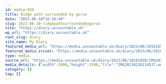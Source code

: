 ```yaml
---
id: media-920
title: Ridge path surrounded by gorse
date: "2023-06-10T16:18:49"
slug: 2023-06-10-ridgepathsurroundedbygorse
site: "https://diary.uncountable.uk"
wp_url: "https://diary.uncountable.uk"
root_slug: diary
site_name: My Diary
featured_media_url: "https://media.uncountable.uk/diary/2023/06/10161850/IMG20230226114537.webp"
featured_media_srcset: "https://media.uncountable.uk/diary/2023/06/10161850/IMG20230226114537-300x225.webp 300w, https://media.uncountable.uk/diary/2023/06/10161850/IMG20230226114537-1024x768.webp 1024w, https://media.uncountable.uk/diary/2023/06/10161850/IMG20230226114537-150x150.webp 150w, https://media.uncountable.uk/diary/2023/06/10161850/IMG20230226114537-640x480.webp 640w, https://media.uncountable.uk/diary/2023/06/10161850/IMG20230226114537.webp 2000w"
type: media
source_url: "https://media.uncountable.uk/diary/2023/06/10161850/IMG20230226114537.webp"
media_details: {"width":2000,"height":1500,"file":"IMG20230226114537.webp","filesize":189270,"sizes":{"medium":{"file":"IMG20230226114537-300x225.webp","width":300,"height":225,"filesize":17774,"mime_type":"image/webp","source_url":"https://media.uncountable.uk/diary/2023/06/10161850/IMG20230226114537-300x225.webp"},"large":{"file":"IMG20230226114537-1024x768.webp","width":1024,"height":768,"filesize":180916,"mime_type":"image/webp","source_url":"https://media.uncountable.uk/diary/2023/06/10161850/IMG20230226114537-1024x768.webp"},"thumbnail":{"file":"IMG20230226114537-150x150.webp","width":150,"height":150,"filesize":6326,"mime_type":"image/webp","source_url":"https://media.uncountable.uk/diary/2023/06/10161850/IMG20230226114537-150x150.webp"},"mobwidth":{"file":"IMG20230226114537-640x480.webp","width":640,"height":480,"filesize":73316,"mime_type":"image/webp","source_url":"https://media.uncountable.uk/diary/2023/06/10161850/IMG20230226114537-640x480.webp"},"full":{"file":"IMG20230226114537.webp","width":2000,"height":1500,"mime_type":"image/webp","source_url":"https://media.uncountable.uk/diary/2023/06/10161850/IMG20230226114537.webp"}},"image_meta":{"aperture":"0","credit":"","camera":"","caption":"","created_timestamp":"0","copyright":"","focal_length":"0","iso":"0","shutter_speed":"0","title":"","orientation":"0","keywords":[]}}
category: []
tag: []
---
```


